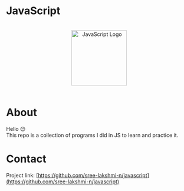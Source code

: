# JavaScript

<br>
<div align="center">
    <img src="https://icon-library.com/images/javascript-icon/javascript-icon-8.jpg" alt="JavaScript Logo" width="150" height="150">
</div>
<br>

# About #

Hello :blush:<br>
This repo is a collection of programs I did in JS to learn and practice it.


# Contact #

Project link: [https://github.com/sree-lakshmi-n/javascript](https://github.com/sree-lakshmi-n/javascript)

